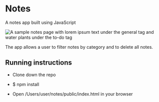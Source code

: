 # Notes

A notes app built using JavaScript

![A sample notes page with lorem ipsum text under the general tag and water plants under the to-do tag](/css/notes.png?raw=true)

The app allows a user to filter notes by category and to delete all notes.

## Running instructions

- Clone down the repo

- $ npm install

- Open /Users/user/notes/public/index.html in your browser

